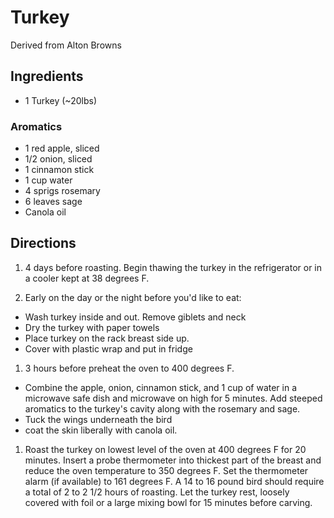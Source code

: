 # Turkey

Derived from Alton Browns

## Ingredients
- 1 Turkey (~20lbs)


### Aromatics
- 1 red apple, sliced
- 1/2 onion, sliced
- 1 cinnamon stick
- 1 cup water
- 4 sprigs rosemary
- 6 leaves sage
- Canola oil

## Directions

1. 4 days before roasting. Begin thawing the turkey in the refrigerator or in a cooler kept at 38 degrees F. 

1. Early on the day or the night before you'd like to eat: 
 - Wash turkey inside and out.  Remove giblets and neck
 - Dry the turkey with paper towels
 - Place turkey on the rack breast side up.
 - Cover with plastic wrap and put in fridge


1. 3 hours before preheat the oven to 400 degrees F. 
 - Combine the apple, onion, cinnamon stick, and 1 cup of water in a microwave safe dish and microwave on high for 5 minutes. Add steeped aromatics to the turkey's cavity along with the rosemary and sage. 
 - Tuck the wings underneath the bird 
 - coat the skin liberally with canola oil. 

1. Roast the turkey on lowest level of the oven at 400 degrees F for 20 minutes. Insert a probe thermometer into thickest part of the breast and reduce the oven temperature to 350 degrees F. Set the thermometer alarm (if available) to 161 degrees F. A 14 to 16 pound bird should require a total of 2 to 2 1/2 hours of roasting. Let the turkey rest, loosely covered with foil or a large mixing bowl for 15 minutes before carving.
